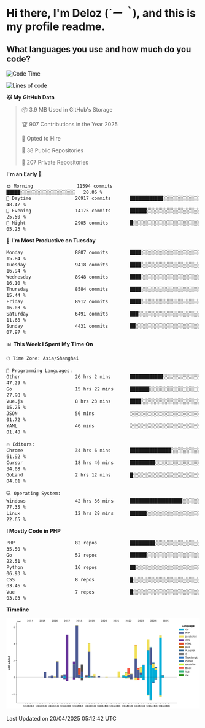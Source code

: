 # **Hi there, I'm Deloz (*´ー｀*), and this is my profile readme.**

## **What languages you use and how much do you code?**

<!--START_SECTION:waka-->
![Code Time](http://img.shields.io/badge/Code%20Time-6%2C182%20hrs%2035%20mins-blue)

![Lines of code](https://img.shields.io/badge/From%20Hello%20World%20I%27ve%20Written-51.6%20million%20lines%20of%20code-blue)

**🐱 My GitHub Data** 

> 📦 3.9 MB Used in GitHub's Storage 
 > 
> 🏆 907 Contributions in the Year 2025
 > 
> 💼 Opted to Hire
 > 
> 📜 38 Public Repositories 
 > 
> 🔑 207 Private Repositories 
 > 
**I'm an Early 🐤** 

```text
🌞 Morning                11594 commits       █████░░░░░░░░░░░░░░░░░░░░   20.86 % 
🌆 Daytime                26917 commits       ████████████░░░░░░░░░░░░░   48.42 % 
🌃 Evening                14175 commits       ██████░░░░░░░░░░░░░░░░░░░   25.50 % 
🌙 Night                  2905 commits        █░░░░░░░░░░░░░░░░░░░░░░░░   05.23 % 
```
📅 **I'm Most Productive on Tuesday** 

```text
Monday                   8807 commits        ████░░░░░░░░░░░░░░░░░░░░░   15.84 % 
Tuesday                  9418 commits        ████░░░░░░░░░░░░░░░░░░░░░   16.94 % 
Wednesday                8948 commits        ████░░░░░░░░░░░░░░░░░░░░░   16.10 % 
Thursday                 8584 commits        ████░░░░░░░░░░░░░░░░░░░░░   15.44 % 
Friday                   8912 commits        ████░░░░░░░░░░░░░░░░░░░░░   16.03 % 
Saturday                 6491 commits        ███░░░░░░░░░░░░░░░░░░░░░░   11.68 % 
Sunday                   4431 commits        ██░░░░░░░░░░░░░░░░░░░░░░░   07.97 % 
```


📊 **This Week I Spent My Time On** 

```text
🕑︎ Time Zone: Asia/Shanghai

💬 Programming Languages: 
Other                    26 hrs 2 mins       ████████████░░░░░░░░░░░░░   47.29 % 
Go                       15 hrs 22 mins      ███████░░░░░░░░░░░░░░░░░░   27.90 % 
Vue.js                   8 hrs 23 mins       ████░░░░░░░░░░░░░░░░░░░░░   15.25 % 
JSON                     56 mins             ░░░░░░░░░░░░░░░░░░░░░░░░░   01.72 % 
YAML                     46 mins             ░░░░░░░░░░░░░░░░░░░░░░░░░   01.40 % 

🔥 Editors: 
Chrome                   34 hrs 6 mins       ███████████████░░░░░░░░░░   61.92 % 
Cursor                   18 hrs 46 mins      █████████░░░░░░░░░░░░░░░░   34.08 % 
GoLand                   2 hrs 12 mins       █░░░░░░░░░░░░░░░░░░░░░░░░   04.01 % 

💻 Operating System: 
Windows                  42 hrs 36 mins      ███████████████████░░░░░░   77.35 % 
Linux                    12 hrs 28 mins      ██████░░░░░░░░░░░░░░░░░░░   22.65 % 
```

**I Mostly Code in PHP** 

```text
PHP                      82 repos            █████████░░░░░░░░░░░░░░░░   35.50 % 
Go                       52 repos            ██████░░░░░░░░░░░░░░░░░░░   22.51 % 
Python                   16 repos            ██░░░░░░░░░░░░░░░░░░░░░░░   06.93 % 
CSS                      8 repos             █░░░░░░░░░░░░░░░░░░░░░░░░   03.46 % 
Vue                      7 repos             █░░░░░░░░░░░░░░░░░░░░░░░░   03.03 % 
```



**Timeline**

![Lines of Code chart](https://raw.githubusercontent.com/deloz/deloz/main/assets/bar_graph.png)


 Last Updated on 20/04/2025 05:12:42 UTC
<!--END_SECTION:waka-->
